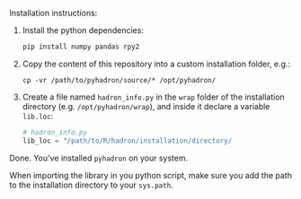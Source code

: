 Installation instructions:

1. Install the python dependencies:
    ``` bash
    pip install numpy pandas rpy2
     ```

2. Copy the content of this repository into a custom installation folder, e.g.:

    ```
    cp -vr /path/to/pyhadron/source/* /opt/pyhadron/
    ```

3. Create a file named `hadron_info.py` in the `wrap` folder of the installation directory (e.g. `/opt/pyhadron/wrap`), and inside it declare a variable `lib.loc`:

    ``` python
    # hadron_info.py
    lib_loc = "/path/to/R/hadron/installation/directory/
    ```

Done. You've installed `pyhadron` on your system. 

When importing the library in you python script, make sure you add the path to the installation directory to your `sys.path`.
